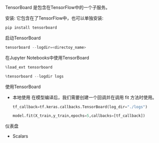 TensorBoard 是包含在TensorFlow中的一个子服务。

安装:
它包含在了TensorFlow中，也可以单独安装:
```python
pip install tensorboard
```

启动TensorBoard

```python
tensorboard --logdir=<directoy_name>
```

在Jupyter Notebooks中使用TensorBoard

```python
%load_ext tensorboard
```

```python
%tensorboard --logdir logs
```

使用TensorBoard
- 本地使用
    在模型编译后，我们需要创建一个回调并在调用 fit 方法时使用。
    ```python
    tf_callback=tf.keras.callbacks.TensorBoard(log_dir="./logs")
    ```
    ```python
    model.fit(X_train,y_train,epochs=5,callbacks=[tf_callback])

    ```

仪表盘
- Scalars
    
